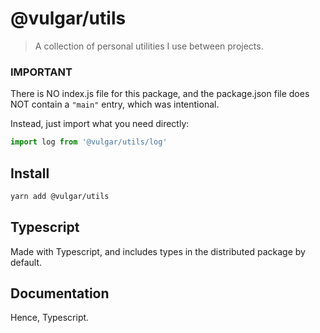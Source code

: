 # @vulgar/utils

> A collection of personal utilities I use between projects.

### IMPORTANT

There is NO index.js file for this package, and the
package.json file does NOT contain a `"main"` entry, which
was intentional.

Instead, just import what you need directly:

```js
import log from '@vulgar/utils/log'
```

## Install

```bash
yarn add @vulgar/utils
```

## Typescript

Made with Typescript, and includes types in the distributed
package by default.

## Documentation

Hence, Typescript.
